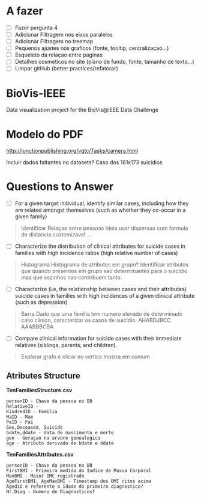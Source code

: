 # A fazer
- [ ] Fazer pergunta 4
- [ ] Adicionar Filtragem nos eixos paralelos
- [ ] Adicionar Filtragem no treemap
- [ ] Pequenos ajustes nos graficos (fonte, tooltip, centralizaçao...)
- [ ] Esqueleto da relaçao entre paginas
- [ ] Detalhes cosmeticos no site (plano de fundo, fonte, tamanho de texto...)
- [ ] Limpar gitHub (better practices/refatorar)

# BioVis-IEEE
Data visualization project for the BioVis@IEEE Data Challenge

# Modelo do PDF
http://junctionpublishing.org/vgtc/Tasks/camera.html

Incluir dados faltantes no datasets? Caso dos 161x173 suicidios
# Questions to Answer

- [ ] For a given target individual, identify similar cases, including how they are related amongst themselves (such as whether they co-occur in a given family) 

>Identificar Relaçao entre pessoas
>Ideia usar dispersao com formula de distancia customizavel ...

- [ ] Characterize the distribution of clinical attributes for suicide cases in families with high incidence ratios (high relative number of cases)

>Histograma
>Histograma de atributos em grupo?
>Identificar atributos que quando presentes em grupo sao determinantes para o suicidio mas que sozinhos nao contribuem tanto.

- [ ] Characterize (i.e, the relationship between cases and their attributes) suicide cases in families with high incidences of a given clinical attribute (such as depression)

>Barra
>Dado que uma familia tem numero elevado de determinado caso clinico, caracterizar os
>casos de suicidio. 
>AHABDJBCC
>AAABBBCBA

- [ ] Compare clinical information for suicide cases with their immediate relatives (siblings, parents, and children).

>Explorar grafo e clicar no vertice mostra em comum

## Atributes Structure

**TenFamiliesStructure.csv**
```
personID - Chave da pessoa no DB
RelativeID - 
KindredID - Familia
MaID - Mae
PaID - Pai
Sex,Deceased, Suicide
bdate,ddate - data de nascimento e morte
gen - Geraçao na arvore genealogica
age - Atributo derivado de bdate e ddate
```

**TenFamiliesAttributes.csv**
```
personID - Chave da pessoa no DB
FirstBMI - Primeira medida do Indice de Massa Corporal
MaxBMI - Maior IMC registrado 
AgeFirstBMI, AgeMaxBMI - Timestamp dos BMI citos acima
Aged1D e referente a idade do primeiro diagnostico?
Nr.Diag - Numero de Diagnosticos?
```

